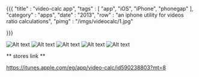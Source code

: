 {{{
    "title"    : "video-calc app",
    "tags"     : [ "app", "iOS", "iPhone", "phonegap" ],
    "category" : "apps",
    "date"     : "2013",
    "row"  : "an iphone utility for videos ratio calculations",
    "pimg" : "/imgs/videocalc/1.jpg"

}}}

![Alt text](/imgs/videocalc/1.jpg)
![Alt text](/imgs/videocalc/2.jpg)
![Alt text](/imgs/videocalc/3.jpg)
![Alt text](/imgs/videocalc/4.jpg)
![Alt text](/imgs/videocalc/5.jpg)


** stores link **

https://itunes.apple.com/eg/app/video-calc/id590238803?mt=8